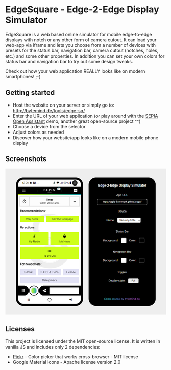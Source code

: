# EdgeSquare - Edge-2-Edge Display Simulator 

EdgeSquare is a web based online simulator for mobile edge-to-edge displays with notch or any other form of camera cutout. 
It can load your web-app via iframe and lets you choose from a number of devices with presets for the status bar, navigation bar, camera cutout (notches, holes, etc.) and some other properties.
In addition you can set your own colors for status bar and navigation bar to try out some design tweaks.  
  
Check out how your web application REALLY looks like on modern smartphones! ;-)  
  
## Getting started

* Host the website on your server or simply go to: http://bytemind.de/tools/edge-sq/
* Enter the URL of your web application (or play around with the [SEPIA Open Assistant](https://sepia-framework.github.io/) demo, another great open-source project ^^)
* Choose a device from the selector
* Adjust colors as needed
* Discover how your website/app looks like on a modern mobile phone display

## Screenshots

<p align="center">
  <img src="screenshots/edge-sq-sim.png" alt="EdgeSquare App"/>
</p>

## Licenses

This project is licensed under the MIT open-source license.
It is written in vanilla JS and includes only 2 dependencies:
* [Pickr](https://github.com/Simonwep/pickr) - Color picker that works cross-browser - MIT license
* Google Material Icons - Apache license version 2.0
